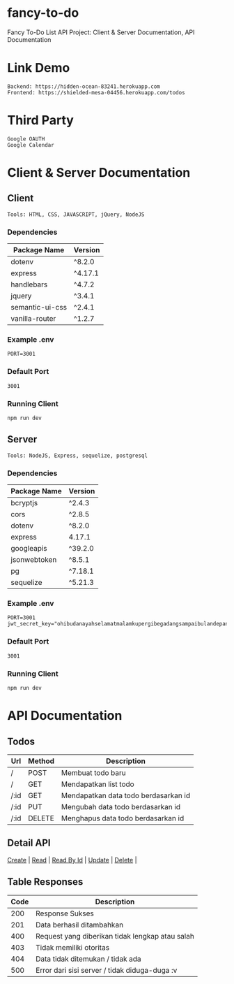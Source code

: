 # fancy-to-do
Fancy To-Do List API Project: Client & Server Documentation, API Documentation

# Link Demo
    Backend: https://hidden-ocean-83241.herokuapp.com
    Frontend: https://shielded-mesa-04456.herokuapp.com/todos

# Third Party
    Google OAUTH
    Google Calendar

# Client & Server Documentation

## Client

    Tools: HTML, CSS, JAVASCRIPT, jQuery, NodeJS

### Dependencies 
|   Package Name    |   Version     |
| ---------------   | ------------  |
|  dotenv           | ^8.2.0        |
|  express          | ^4.17.1       |
|  handlebars       | ^4.7.2        |
|  jquery           | ^3.4.1        |
|  semantic-ui-css  | ^2.4.1        |
|  vanilla-router   | ^1.2.7        |

### Example .env

    PORT=3001

### Default Port

    3001

### Running Client

    npm run dev


## Server

    Tools: NodeJS, Express, sequelize, postgresql

### Dependencies 
|   Package Name    |   Version     |
| ---------------   | ------------  |
|  bcryptjs         | ^2.4.3        |
|  cors             | ^2.8.5        |
|  dotenv           | ^8.2.0        |
|  express          | 4.17.1        |
|  googleapis       | ^39.2.0       |
|  jsonwebtoken     | ^8.5.1        |
|  pg               | ^7.18.1       |
|  sequelize        | ^5.21.3       |



### Example .env

    PORT=3001
    jwt_secret_key="ohibudanayahselamatmalamkupergibegadangsampaibulandepan"



### Default Port

    3001

### Running Client

    npm run dev


# API Documentation

## Todos

| Url   | Method    |   Description |
| -------------     | ------------- | ------------- |
| /     | POST      | Membuat todo baru
| /     | GET       | Mendapatkan list todo
| /:id  | GET       | Mendapatkan data todo berdasarkan id
| /:id  | PUT       | Mengubah data todo berdasarkan id
| /:id  | DELETE    | Menghapus data todo berdasarkan id

## Detail API

[Create](server/rest_api_documentations/todos/create.txt) |
[Read](server/rest_api_documentations/todos/read.txt) |
[Read By Id](server/rest_api_documentations/todos/readById.txt) |
[Update](server/rest_api_documentations/todos/update.txt) |
[Delete](server/rest_api_documentations/todos/delete.txt) |


## Table Responses

| Code   | Description    | 
| -------------     | ------------- |
| 200     | Response Sukses      | 
| 201     | Data berhasil ditambahkan      | 
| 400     | Request yang diberikan tidak lengkap atau salah      | 
| 403     | Tidak memiliki otoritas      | 
| 404     | Data tidak ditemukan / tidak ada      | 
| 500     | Error dari sisi server / tidak diduga-duga :v      | 



